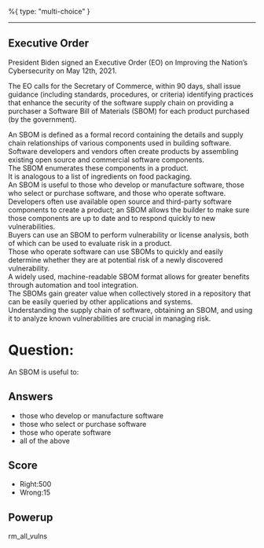 %{
 type: "multi-choice"
}

---
## Executive Order
President Biden signed an
Executive Order (EO) on Improving the Nation’s Cybersecurity
on May 12th, 2021.

The EO calls for
the Secretary of Commerce,
within 90 days,
shall issue guidance
(including standards, procedures, or criteria)
identifying practices that enhance the security of the software supply chain
on providing a purchaser a Software Bill of Materials (SBOM) for each product
purchased (by the government).

An SBOM is defined as a formal record containing the details and supply chain
relationships of various components used in building software.  
Software developers and vendors often create products by
assembling existing open source and commercial software components.  
The SBOM enumerates these components in a product.  
It is analogous to a list of ingredients on food packaging.  
An SBOM is useful to those who develop or manufacture software,
those who select or purchase software, and those who operate software.  
Developers often use available open source and third-party software components
to create a product; an SBOM allows the builder to make sure those components
are up to date and to respond quickly to new vulnerabilities.  
Buyers can use an SBOM to perform vulnerability or license analysis,
both of which can be used to evaluate risk in a product.  
Those who operate software can use SBOMs to quickly and
easily determine whether they are at potential risk of a newly discovered vulnerability.   
A widely used, machine-readable SBOM format allows for greater benefits through
automation and tool integration.  
The SBOMs gain greater value when collectively stored in a
repository that can be easily queried by other applications and systems.  
Understanding the supply chain of software, obtaining an SBOM,
and using it to analyze known vulnerabilities are crucial in managing risk.


# Question:
An SBOM is useful to:

## Answers
- those who develop or manufacture software
- those who select or purchase software
- those who operate software
- all of the above


## Score
- Right:500
- Wrong:15

## Powerup
rm_all_vulns
